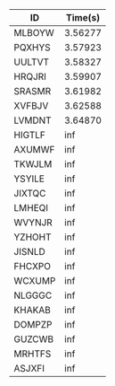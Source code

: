 |ID|Time(s)|
|-|-|
|MLBOYW|3.56277|
|PQXHYS|3.57923|
|UULTVT|3.58327|
|HRQJRI|3.59907|
|SRASMR|3.61982|
|XVFBJV|3.62588|
|LVMDNT|3.64870|
|HIGTLF|inf|
|AXUMWF|inf|
|TKWJLM|inf|
|YSYILE|inf|
|JIXTQC|inf|
|LMHEQI|inf|
|WVYNJR|inf|
|YZHOHT|inf|
|JISNLD|inf|
|FHCXPO|inf|
|WCXUMP|inf|
|NLGGGC|inf|
|KHAKAB|inf|
|DOMPZP|inf|
|GUZCWB|inf|
|MRHTFS|inf|
|ASJXFI|inf|
